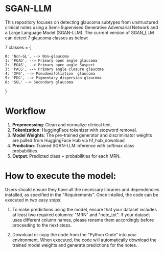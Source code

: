 # SGAN-LLM
This repository focuses on detecting glaucoma subtypes from unstructured clinical notes using a Semi-Supervised Generative Adversarial Network and a Large Language Model (SGAN-LLM). The current version of SGAN_LLM can detect 7 glaucoma classes as below:

7 classes = {

    0: 'Non-GL', --> Non-glaucoma
    1: 'POAG', --> Primary open angle glaucoma
    2: 'POAS', --> Primary open angle Suspect
    3: 'PACG', --> Primary angle closure glaucoma
    4: 'XFG', --> Pseudoexfoliation  glaucoma
    5: 'PDG', --> Pigmentary dispersion glaucoma
    6: 'SGL' --> Secondary glaucoma
}

# Workflow

1. **Preprocessing**: Clean and normalize clinical text.
2. **Tokenization**: HuggingFace tokenizer with stopword removal.
3. **Model Weights**: The pre-trained generator and discriminator weights are pulled from HuggingFace Hub via hf_hub_download
4. **Prediction**: Trained SGAN-LLM inference with softmax class probabilities.
5. **Output**: Predicted class + probabilities for each MRN.

# How to execute the model:
Users should ensure they have all the necessary libraries and dependencies installed, as specified in the "Requirements". Once intalled, the code can be executed in two easy steps:

1) To make predictions using the model, ensure that your dataset includes at least two required columns: "MRN" and "note_txt". If your dataset uses different column names, please rename them accordingly before proceeding to the next steps.

2) Download or copy the code from the "Python Code" into your environment. When executed, the code will automatically download the trained model weights and generate predictions for the notes.
